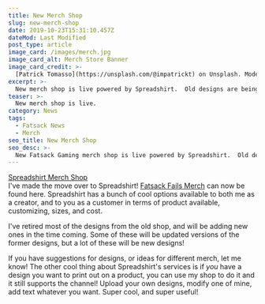 ```yaml
---
title: New Merch Shop
slug: new-merch-shop
date: 2019-10-23T15:31:10.457Z
dateMod: Last Modified
post_type: article
image_card: /images/merch.jpg
image_card_alt: Merch Store Banner
image_card_credit: >-
  [Patrick Tomasso](https://unsplash.com/@impatrickt) on Unsplash. Model photo by Spreadshirt.
excerpt: >-
  New merch shop is live powered by Spreadshirt.  Old designs are being retired, with new ones coming soon!
teaser: >-
  New merch shop is live.
category: News
tags:
  - Fatsack News
  - Merch
seo_title: New Merch Shop
seo_desc: >-
  New Fatsack Gaming merch shop is live powered by Spreadshirt.  Old designs are being retired, with new ones coming soon!
---
```

<section class="flex justify-center pb-8"><a href="https://shop.spreadshirt.com/fatsackfails"target="_blank" rel="noopener">Spreadshirt Merch Shop</a></section>
I've made the move over to Spreadshirt! <a href="https://shop.spreadshirt.com/fatsackfails" target="_blank">Fatsack Fails Merch</a> can now be found here. Spreadshirt has a bunch of cool options available to both me as a creator, and to you as a customer in terms of product available, customizing, sizes, and cost.

I've retired most of the designs from the old shop, and will be adding new ones in the time coming. Some of these will be updated versions of the former designs, but a lot of these will be new designs!

If you have suggestions for designs, or ideas for different merch, let me know! The other cool thing about Spreadshirt's services is if *you* have a design you want to print out on a product, you can use my shop to do it and it still supports the channel! Upload your own designs, modify one of mine, add text whatever you want. Super cool, and super useful!
